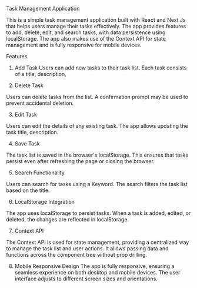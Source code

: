 Task Management Application

This is a simple task management application built with React and Next Js that helps users manage their tasks effectively. 
The app provides features to add, delete, edit, and search tasks, with data persistence using localStorage. The app also makes use of the Context API for state management and is fully responsive for mobile devices.

Features

1. Add Task
Users can add new tasks to their task list. 
Each task consists of a title, description,


2. Delete Task

Users can delete tasks from the list.
A confirmation prompt may be used to prevent accidental deletion.

3. Edit Task

Users can edit the details of any existing task.
The app allows updating the task title, description.

4. Save Task

The task list is saved in the browser's localStorage.
This ensures that tasks persist even after refreshing the page or closing the browser.

5. Search Functionality

Users can search for tasks using a Keyword.
The search filters the task list based on the title.

6. LocalStorage Integration

The app uses localStorage to persist tasks.
When a task is added, edited, or deleted, the changes are reflected in localStorage.

7. Context API

The Context API is used for state management, providing a centralized way to manage the task list and user actions.
It allows passing data and functions across the component tree without prop drilling.

8. Mobile Responsive Design
The app is fully responsive, ensuring a seamless experience on both desktop and mobile devices.
The user interface adjusts to different screen sizes and orientations.
